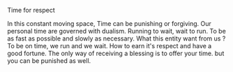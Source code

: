 Time for respect

In this constant moving space, Time can be punishing or forgiving.
Our personal time are governed with dualism. Running to wait, wait to run. To be as fast as possible and slowly as necessary. What this entity want from us ? To be on time, we run and we wait. How to earn it's respect and have a good fortune.
The only way of receiving a blessing is to offer your time. but you can be punished as well.



 